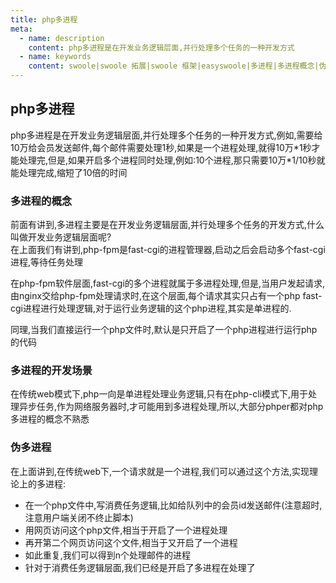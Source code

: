 ```yaml
---
title: php多进程
meta:
  - name: description
    content: php多进程是在开发业务逻辑层面,并行处理多个任务的一种开发方式 
  - name: keywords
    content: swoole|swoole 拓展|swoole 框架|easyswoole|多进程|多进程概念|伪多进程
---
```

## php多进程

php多进程是在开发业务逻辑层面,并行处理多个任务的一种开发方式,例如,需要给10万给会员发送邮件,每个邮件需要处理1秒,如果是一个进程处理,就得10万\*1秒才能处理完,但是,如果开启多个进程同时处理,例如:10个进程,那只需要10万\*1/10秒就能处理完成,缩短了10倍的时间

### 多进程的概念
前面有讲到,多进程主要是在开发业务逻辑层面,并行处理多个任务的开发方式,什么叫做开发业务逻辑层面呢?  
在上面我们有讲到,php-fpm是fast-cgi的进程管理器,启动之后会启动多个fast-cgi进程,等待任务处理  

在php-fpm软件层面,fast-cgi的多个进程就属于多进程处理,但是,当用户发起请求,由nginx交给php-fpm处理请求时,在这个层面,每个请求其实只占有一个php fast-cgi进程进行处理逻辑,对于运行业务逻辑的这个php进程,其实是单进程的.

同理,当我们直接运行一个php文件时,默认是只开启了一个php进程进行运行php的代码


### 多进程的开发场景
在传统web模式下,php一向是单进程处理业务逻辑,只有在php-cli模式下,用于处理异步任务,作为网络服务器时,才可能用到多进程处理,所以,大部分phper都对php多进程的概念不熟悉

### 伪多进程
在上面讲到,在传统web下,一个请求就是一个进程,我们可以通过这个方法,实现理论上的多进程:

 * 在一个php文件中,写消费任务逻辑,比如给队列中的会员id发送邮件(注意超时,注意用户端关闭不终止脚本)
 * 用网页访问这个php文件,相当于开启了一个进程处理
 * 再开第二个网页访问这个文件,相当于又开启了一个进程
 * 如此重复,我们可以得到n个处理邮件的进程
 * 针对于消费任务逻辑层面,我们已经是开启了多进程在处理了
  
